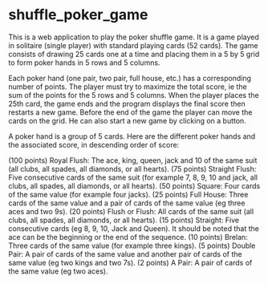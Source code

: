 # shuffle_poker_game

This is a web application to play the poker shuffle game. It is a game played in solitaire (single player) with standard playing cards (52 cards). The game consists of drawing 25 cards one at a time and placing them in a 5 by 5 grid to form poker hands in 5 rows and 5 columns.

Each poker hand (one pair, two pair, full house, etc.) has a corresponding number of points. The player must try to maximize the total score, ie the sum of the points for the 5 rows and 5 columns. When the player places the 25th card, the game ends and the program displays the final score then restarts a new game. Before the end of the game the player can move the cards on the grid. He can also start a new game by clicking on a button.


A poker hand is a group of 5 cards. Here are the different poker hands and the associated score, in descending order of score:

(100 points) Royal Flush: The ace, king, queen, jack and 10 of the same suit (all clubs, all spades, all diamonds, or all hearts).
(75 points) Straight Flush: Five consecutive cards of the same suit (for example 7, 8, 9, 10 and jack, all clubs, all spades, all diamonds, or all hearts).
(50 points) Square: Four cards of the same value (for example four jacks).
(25 points) Full House: Three cards of the same value and a pair of cards of the same value (eg three aces and two 9s).
(20 points) Flush or Flush: All cards of the same suit (all clubs, all spades, all diamonds, or all hearts).
(15 points) Straight: Five consecutive cards (eg 8, 9, 10, Jack and Queen). It should be noted that the ace can be the beginning or the end of the sequence.
(10 points) Brelan: Three cards of the same value (for example three kings).
(5 points) Double Pair: A pair of cards of the same value and another pair of cards of the same value (eg two kings and two 7s).
(2 points) A Pair: A pair of cards of the same value (eg two aces).
